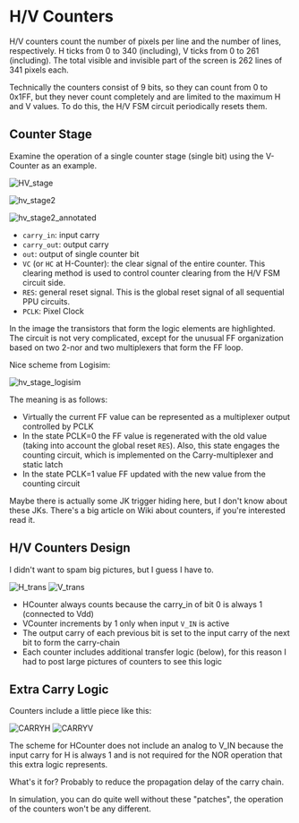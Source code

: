 # H/V Counters

H/V counters count the number of pixels per line and the number of lines, respectively. H ticks from 0 to 340 (including), V ticks from 0 to 261 (including). The total visible and invisible part of the screen is 262 lines of 341 pixels each.

Technically the counters consist of 9 bits, so they can count from 0 to 0x1FF, but they never count completely and are limited to the maximum H and V values. To do this, the H/V FSM circuit periodically resets them.

## Counter Stage

Examine the operation of a single counter stage (single bit) using the V-Counter as an example.

![HV_stage](/BreakingNESWiki/imgstore/HV_stage.jpg)

![hv_stage2](/BreakingNESWiki/imgstore/hv_stage2.jpg)

![hv_stage2_annotated](/BreakingNESWiki/imgstore/hv_stage2_annotated.jpg)

- `carry_in`: input carry
- `carry_out`: output carry
- `out`: output of single counter bit
- `VC` (or `HC` at H-Counter): the clear signal of the entire counter. This clearing method is used to control counter clearing from the H/V FSM circuit side.
- `RES`: general reset signal. This is the global reset signal of all sequential PPU circuits.
- `PCLK`: Pixel Clock

In the image the transistors that form the logic elements are highlighted.
The circuit is not very complicated, except for the unusual FF organization based on two 2-nor and two multiplexers that form the FF loop.

Nice scheme from Logisim:

![hv_stage_logisim](/BreakingNESWiki/imgstore/hv_stage_logisim.jpg)

The meaning is as follows:
- Virtually the current FF value can be represented as a multiplexer output controlled by PCLK
- In the state PCLK=0 the FF value is regenerated with the old value (taking into account the global reset `RES`). Also, this state engages the counting circuit, which is implemented on the Carry-multiplexer and static latch
- In the state PCLK=1 value FF updated with the new value from the counting circuit

Maybe there is actually some JK trigger hiding here, but I don't know about these JKs. There's a big article on Wiki about counters, if you're interested read it.

## H/V Counters Design

I didn't want to spam big pictures, but I guess I have to.

![H_trans](/BreakingNESWiki/imgstore/H_trans.jpg) ![V_trans](/BreakingNESWiki/imgstore/V_trans.jpg)

- HCounter always counts because the carry_in of bit 0 is always 1 (connected to Vdd)
- VCounter increments by 1 only when input `V_IN` is active
- The output carry of each previous bit is set to the input carry of the next bit to form the carry-chain
- Each counter includes additional transfer logic (below), for this reason I had to post large pictures of counters to see this logic

## Extra Carry Logic

Counters include a little piece like this:

![CARRYH](/BreakingNESWiki/imgstore/CARRYH.jpg) ![CARRYV](/BreakingNESWiki/imgstore/CARRYV.jpg)

The scheme for HCounter does not include an analog to V_IN because the input carry for H is always 1 and is not required for the NOR operation that this extra logic represents.

What's it for? Probably to reduce the propagation delay of the carry chain.

In simulation, you can do quite well without these "patches", the operation of the counters won't be any different.
